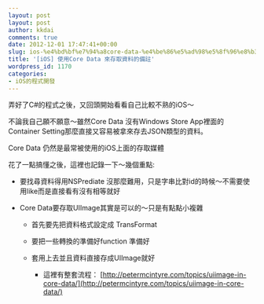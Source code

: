 ```yaml
---
layout: post
layout: post
author: kkdai
comments: true
date: 2012-12-01 17:47:41+00:00
slug: ios-%e4%bd%bf%e7%94%a8core-data-%e4%be%86%e5%ad%98%e5%8f%96%e8%b3%87%e6%96%99%e7%9a%84%e5%82%99%e8%a8%bb
title: '[iOS] 使用Core Data 來存取資料的備註'
wordpress_id: 1170
categories:
- iOS的程式開發
---
```


弄好了C#的程式之後，又回頭開始看看自己比較不熟的iOS～




不論我自己願不願意～雖然Core Data 沒有Windows Store App裡面的 Container Setting那麼直接又容易被拿來存去JSON類型的資料。




Core Data 仍然是最常被使用的iOS上面的存取媒體




花了一點搞懂之後，這裡也記錄一下～幾個重點:






  * 要找尋資料得用NSPrediate 沒那麼難用，只是字串比對id的時候～不需要使用like而是直接看有沒有相等就好


  * Core Data要存取UIImage其實是可以的～只是有點點小複雜



    * 首先要先把資料格式設定成 TransFormat


    * 要把一些轉換的準備好function 準備好


    * 套用上去並且資料直接存成UIImage就好



      * 這裡有整套流程： [http://petermcintyre.com/topics/uiimage-in-core-data/](http://petermcintyre.com/topics/uiimage-in-core-data/)




